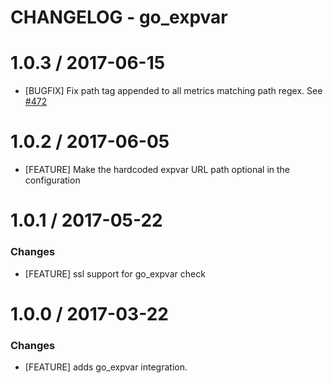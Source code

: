 # CHANGELOG - go_expvar

1.0.3 / 2017-06-15
==================

* [BUGFIX] Fix path tag appended to all metrics matching path regex. See [#472][]

1.0.2 / 2017-06-05
==================

* [FEATURE] Make the hardcoded expvar URL path optional in the configuration

1.0.1 / 2017-05-22
==================

### Changes

* [FEATURE] ssl support for go_expvar check

1.0.0 / 2017-03-22
==================

### Changes

* [FEATURE] adds go_expvar integration.

<!--- The following link definition list is generated by PimpMyChangelog --->
[#472]: https://github.com/DataDog/integrations-core/issues/472
